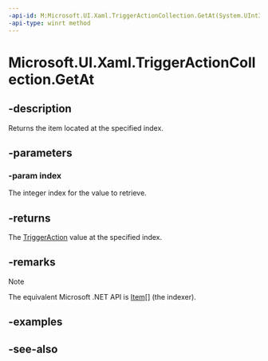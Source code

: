 ```yaml
---
-api-id: M:Microsoft.UI.Xaml.TriggerActionCollection.GetAt(System.UInt32)
-api-type: winrt method
---
```


<!-- Method syntax
public Microsoft.UI.Xaml.TriggerAction GetAt(System.UInt32 index)
-->

# Microsoft.UI.Xaml.TriggerActionCollection.GetAt

## -description

Returns the item located at the specified index.

## -parameters

### -param index

The integer index for the value to retrieve.

## -returns

The [TriggerAction](triggeraction.md) value at the specified index.

## -remarks

> [!NOTE]
> The equivalent Microsoft .NET API is [Item[]](/dotnet/api/system.collections.ilist.item) (the indexer).

## -examples

## -see-also
